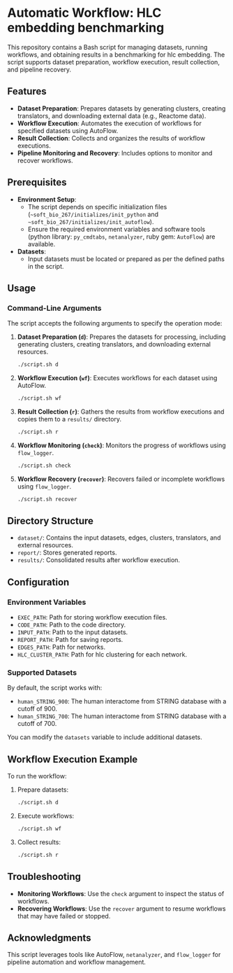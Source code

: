 # Automatic Workflow: HLC embedding benchmarking

This repository contains a Bash script for managing datasets, running workflows, and obtaining results in a benchmarking for hlc embedding. The script supports dataset preparation, workflow execution, result collection, and pipeline recovery.

## Features

- **Dataset Preparation**: Prepares datasets by generating clusters, creating translators, and downloading external data (e.g., Reactome data).
- **Workflow Execution**: Automates the execution of workflows for specified datasets using AutoFlow.
- **Result Collection**: Collects and organizes the results of workflow executions.
- **Pipeline Monitoring and Recovery**: Includes options to monitor and recover workflows.

## Prerequisites

- **Environment Setup**:
  - The script depends on specific initialization files (`~soft_bio_267/initializes/init_python` and `~soft_bio_267/initializes/init_autoflow`).
  - Ensure the required environment variables and software tools (python library: `py_cmdtabs`, `netanalyzer`, ruby gem: `AutoFlow`) are available.
- **Datasets**:
  - Input datasets must be located or prepared as per the defined paths in the script.

## Usage

### Command-Line Arguments

The script accepts the following arguments to specify the operation mode:

1. **Dataset Preparation (`d`)**:
   Prepares the datasets for processing, including generating clusters, creating translators, and downloading external resources.
   ```bash
   ./script.sh d
   ```

2. **Workflow Execution (`wf`)**:
   Executes workflows for each dataset using AutoFlow.
   ```bash
   ./script.sh wf
   ```

3. **Result Collection (`r`)**:
   Gathers the results from workflow executions and copies them to a `results/` directory.
   ```bash
   ./script.sh r
   ```

4. **Workflow Monitoring (`check`)**:
   Monitors the progress of workflows using `flow_logger`.
   ```bash
   ./script.sh check
   ```

5. **Workflow Recovery (`recover`)**:
   Recovers failed or incomplete workflows using `flow_logger`.
   ```bash
   ./script.sh recover
   ```

## Directory Structure

- `dataset/`: Contains the input datasets, edges, clusters, translators, and external resources.
- `report/`: Stores generated reports.
- `results/`: Consolidated results after workflow execution.

## Configuration

### Environment Variables

- `EXEC_PATH`: Path for storing workflow execution files.
- `CODE_PATH`: Path to the code directory.
- `INPUT_PATH`: Path to the input datasets.
- `REPORT_PATH`: Path for saving reports.
- `EDGES_PATH`: Path for networks.
- `HLC_CLUSTER_PATH`: Path for hlc clustering for each network.

### Supported Datasets

By default, the script works with:
- `human_STRING_900`: The human interactome from STRING database with a cutoff of 900.
- `human_STRING_700`: The human interactome from STRING database with a cutoff of 700.

You can modify the `datasets` variable to include additional datasets.

## Workflow Execution Example

To run the workflow:
1. Prepare datasets:
   ```bash
   ./script.sh d
   ```
2. Execute workflows:
   ```bash
   ./script.sh wf
   ```
3. Collect results:
   ```bash
   ./script.sh r
   ```

## Troubleshooting

- **Monitoring Workflows**: Use the `check` argument to inspect the status of workflows.
- **Recovering Workflows**: Use the `recover` argument to resume workflows that may have failed or stopped.

## Acknowledgments

This script leverages tools like AutoFlow, `netanalyzer`, and `flow_logger` for pipeline automation and workflow management.


